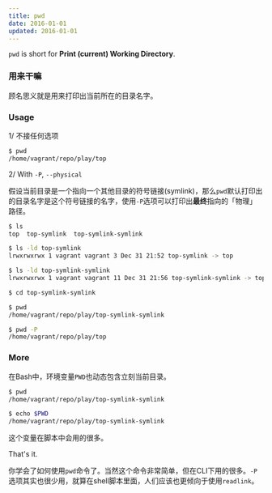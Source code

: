 ```yaml
---
title: pwd
date: 2016-01-01
updated: 2016-01-01
---
```

`pwd` is short for **Print (current) Working Directory**.

### 用来干嘛

顾名思义就是用来打印出当前所在的目录名字。


### Usage

1/ 不接任何选项

```sh
$ pwd
/home/vagrant/repo/play/top
```

2/ With `-P`, `--physical`

假设当前目录是一个指向一个其他目录的符号链接(symlink)，那么`pwd`默认打印出的目录名字是这个符号链接的名字，使用`-P`选项可以打印出**最终**指向的「物理」路径。

```sh
$ ls
top  top-symlink  top-symlink-symlink

$ ls -ld top-symlink
lrwxrwxrwx 1 vagrant vagrant 3 Dec 31 21:52 top-symlink -> top

$ ls -ld top-symlink-symlink
lrwxrwxrwx 1 vagrant vagrant 11 Dec 31 21:56 top-symlink-symlink -> top-symlink

$ cd top-symlink-symlink

$ pwd
/home/vagrant/repo/play/top-symlink-symlink

$ pwd -P
/home/vagrant/repo/play/top
```

### More

在Bash中，环境变量`PWD`也动态包含立刻当前目录。

```sh
$ pwd
/home/vagrant/repo/play/top-symlink-symlink

$ echo $PWD
/home/vagrant/repo/play/top-symlink-symlink
```

这个变量在脚本中会用的很多。


That's it.

你学会了如何使用`pwd`命令了。当然这个命令非常简单，但在CLI下用的很多。`-P`选项其实也很少用，就算在shell脚本里面，人们应该也更倾向于使用`readlink`。
